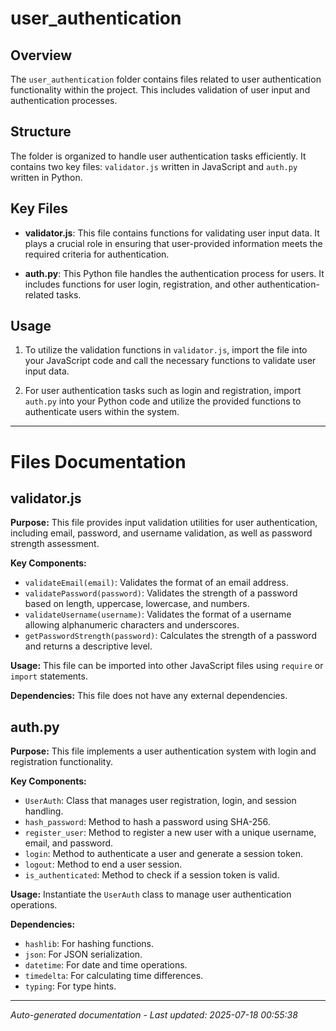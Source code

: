 # user_authentication

## Overview
The `user_authentication` folder contains files related to user authentication functionality within the project. This includes validation of user input and authentication processes.

## Structure
The folder is organized to handle user authentication tasks efficiently. It contains two key files: `validator.js` written in JavaScript and `auth.py` written in Python.

## Key Files
- **validator.js**: This file contains functions for validating user input data. It plays a crucial role in ensuring that user-provided information meets the required criteria for authentication.
  
- **auth.py**: This Python file handles the authentication process for users. It includes functions for user login, registration, and other authentication-related tasks.

## Usage
1. To utilize the validation functions in `validator.js`, import the file into your JavaScript code and call the necessary functions to validate user input data.
   
2. For user authentication tasks such as login and registration, import `auth.py` into your Python code and utilize the provided functions to authenticate users within the system.

---

# Files Documentation

## validator.js

**Purpose:** This file provides input validation utilities for user authentication, including email, password, and username validation, as well as password strength assessment.

**Key Components:**
- `validateEmail(email)`: Validates the format of an email address.
- `validatePassword(password)`: Validates the strength of a password based on length, uppercase, lowercase, and numbers.
- `validateUsername(username)`: Validates the format of a username allowing alphanumeric characters and underscores.
- `getPasswordStrength(password)`: Calculates the strength of a password and returns a descriptive level.

**Usage:** This file can be imported into other JavaScript files using `require` or `import` statements.

**Dependencies:** This file does not have any external dependencies.

## auth.py

**Purpose:** This file implements a user authentication system with login and registration functionality.

**Key Components:**
- `UserAuth`: Class that manages user registration, login, and session handling.
- `hash_password`: Method to hash a password using SHA-256.
- `register_user`: Method to register a new user with a unique username, email, and password.
- `login`: Method to authenticate a user and generate a session token.
- `logout`: Method to end a user session.
- `is_authenticated`: Method to check if a session token is valid.

**Usage:** Instantiate the `UserAuth` class to manage user authentication operations.

**Dependencies:**
- `hashlib`: For hashing functions.
- `json`: For JSON serialization.
- `datetime`: For date and time operations.
- `timedelta`: For calculating time differences.
- `typing`: For type hints.

---
*Auto-generated documentation - Last updated: 2025-07-18 00:55:38*

